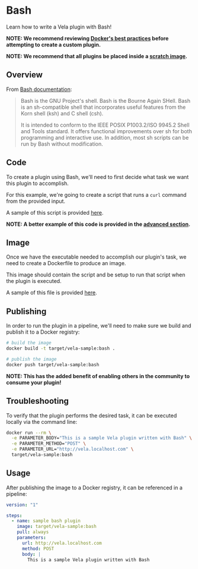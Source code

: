 # Bash

Learn how to write a Vela plugin with Bash!

**NOTE: We recommend reviewing [Docker's best practices](https://docs.docker.com/develop/develop-images/dockerfile_best-practices/) before attempting to create a custom plugin.**

**NOTE: We recommend that all plugins be placed inside a [scratch image](https://hub.docker.com/_/scratch).**

## Overview

From [Bash documentation](https://www.gnu.org/software/bash/):

> Bash is the GNU Project's shell. Bash is the Bourne Again SHell. Bash is an sh-compatible shell that incorporates useful features from the Korn shell (ksh) and C shell (csh).
>
> It is intended to conform to the IEEE POSIX P1003.2/ISO 9945.2 Shell and Tools standard. It offers functional improvements over sh for both programming and interactive use. In addition, most sh scripts can be run by Bash without modification.

## Code

To create a plugin using Bash, we'll need to first decide what task we want this plugin to accomplish.

For this example, we're going to create a script that runs a `curl` command from the provided input.

A sample of this script is provided [here](vela-sample.sh).

**NOTE: A better example of this code is provided in the [advanced section](advanced/vela-sample.sh).**

## Image

Once we have the executable needed to accomplish our plugin's task, we need to create a Dockerfile to produce an image.

This image should contain the script and be setup to run that script when the plugin is executed.

A sample of this file is provided [here](Dockerfile).

## Publishing

In order to run the plugin in a pipeline, we'll need to make sure we build and publish it to a Docker registry:

```sh
# build the image
docker build -t target/vela-sample:bash .

# publish the image
docker push target/vela-sample:bash
```

**NOTE: This has the added benefit of enabling others in the community to consume your plugin!**

## Troubleshooting

To verify that the plugin performs the desired task, it can be executed locally via the command line:

```sh
docker run --rm \
  -e PARAMETER_BODY="This is a sample Vela plugin written with Bash" \
  -e PARAMETER_METHOD="POST" \
  -e PARAMETER_URL="http://vela.localhost.com" \
  target/vela-sample:bash
```

## Usage

After publishing the image to a Docker registry, it can be referenced in a pipeline:

```yaml
version: "1"

steps:
  - name: sample bash plugin
    image: target/vela-sample:bash
    pull: always
    parameters:
      url: http://vela.localhost.com
      method: POST
      body: |
        This is a sample Vela plugin written with Bash
```
